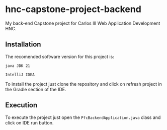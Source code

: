 # hnc-capstone-project-backend
My back-end Capstone project for Carlos III Web Application Development HNC.

## Installation

The recomended software version for this project is:

`java JDK 21`

`IntelliJ IDEA`

To install the project just clone the repository and click on refresh project in the Gradle section of the IDE.


## Execution

To execute the project just open the `PfcBackendApplication.java` class and click on IDE run button.
